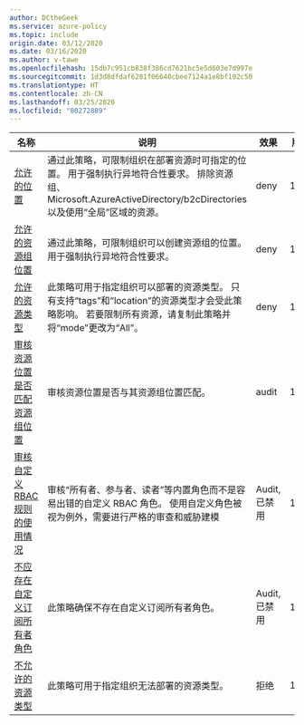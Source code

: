 ```yaml
---
author: DCtheGeek
ms.service: azure-policy
ms.topic: include
origin.date: 03/12/2020
ms.date: 03/16/2020
ms.author: v-tawe
ms.openlocfilehash: 15db7c951cb838f386cd7621bc5e5d603e7d997e
ms.sourcegitcommit: 1d3d8dfdaf6281f06640cbee7124a1e8bf102c50
ms.translationtype: HT
ms.contentlocale: zh-CN
ms.lasthandoff: 03/25/2020
ms.locfileid: "80272889"
---
```

<!--Verify to access portal URL successfully-->

|名称 |说明 |效果 |版本 |GitHub |
|---|---|---|---|---|
|[允许的位置](https://portal.azure.cn/#blade/Microsoft_Azure_Policy/PolicyDetailBlade/definitionId/%2Fproviders%2FMicrosoft.Authorization%2FpolicyDefinitions%2Fe56962a6-4747-49cd-b67b-bf8b01975c4c) |通过此策略，可限制组织在部署资源时可指定的位置。 用于强制执行异地符合性要求。 排除资源组、Microsoft.AzureActiveDirectory/b2cDirectories 以及使用“全局”区域的资源。 |deny |1.0.0 |[链接](https://github.com/Azure/azure-policy/blob/master/built-in-policies/policyDefinitions/General/AllowedLocations_Deny.json)。
|[允许的资源组位置](https://portal.azure.cn/#blade/Microsoft_Azure_Policy/PolicyDetailBlade/definitionId/%2Fproviders%2FMicrosoft.Authorization%2FpolicyDefinitions%2Fe765b5de-1225-4ba3-bd56-1ac6695af988) |通过此策略，可限制组织可以创建资源组的位置。 用于强制执行异地符合性要求。 |deny |1.0.0 |[链接](https://github.com/Azure/azure-policy/blob/master/built-in-policies/policyDefinitions/General/ResourceGroupAllowedLocations_Deny.json)。
|[允许的资源类型](https://portal.azure.cn/#blade/Microsoft_Azure_Policy/PolicyDetailBlade/definitionId/%2Fproviders%2FMicrosoft.Authorization%2FpolicyDefinitions%2Fa08ec900-254a-4555-9bf5-e42af04b5c5c) |此策略可用于指定组织可以部署的资源类型。 只有支持“tags”和“location”的资源类型才会受此策略影响。 若要限制所有资源，请复制此策略并将“mode”更改为“All”。 |deny |1.0.0 |[链接](https://github.com/Azure/azure-policy/blob/master/built-in-policies/policyDefinitions/General/AllowedResourceTypes_Deny.json)。
|[审核资源位置是否匹配资源组位置](https://portal.azure.cn/#blade/Microsoft_Azure_Policy/PolicyDetailBlade/definitionId/%2Fproviders%2FMicrosoft.Authorization%2FpolicyDefinitions%2F0a914e76-4921-4c19-b460-a2d36003525a) |审核资源位置是否与其资源组位置匹配。 |audit |1.0.0 |[链接](https://github.com/Azure/azure-policy/blob/master/built-in-policies/policyDefinitions/General/ResourcesInResourceGroupLocation_Audit.json)。
|[审核自定义 RBAC 规则的使用情况](https://portal.azure.cn/#blade/Microsoft_Azure_Policy/PolicyDetailBlade/definitionId/%2Fproviders%2FMicrosoft.Authorization%2FpolicyDefinitions%2Fa451c1ef-c6ca-483d-87ed-f49761e3ffb5) |审核“所有者、参与者、读者”等内置角色而不是容易出错的自定义 RBAC 角色。 使用自定义角色被视为例外，需要进行严格的审查和威胁建模 |Audit, 已禁用 |1.0.0 |[链接](https://github.com/Azure/azure-policy/blob/master/built-in-policies/policyDefinitions/General/Subscription_AuditCustomRBACRoles_Audit.json)。
|[不应存在自定义订阅所有者角色](https://portal.azure.cn/#blade/Microsoft_Azure_Policy/PolicyDetailBlade/definitionId/%2Fproviders%2FMicrosoft.Authorization%2FpolicyDefinitions%2F10ee2ea2-fb4d-45b8-a7e9-a2e770044cd9) |此策略确保不存在自定义订阅所有者角色。 |Audit, 已禁用 |1.0.0 |[链接](https://github.com/Azure/azure-policy/blob/master/built-in-policies/policyDefinitions/General/CustomSubscription_OwnerRole_Audit.json)。
|[不允许的资源类型](https://portal.azure.cn/#blade/Microsoft_Azure_Policy/PolicyDetailBlade/definitionId/%2Fproviders%2FMicrosoft.Authorization%2FpolicyDefinitions%2F6c112d4e-5bc7-47ae-a041-ea2d9dccd749) |此策略可用于指定组织无法部署的资源类型。 |拒绝 |1.0.0 |[链接](https://github.com/Azure/azure-policy/blob/master/built-in-policies/policyDefinitions/General/InvalidResourceTypes_Deny.json)。

<!-- Update_Description: new article about azure policy samples policies general -->
<!--NEW.date: 02/24/2020-->
